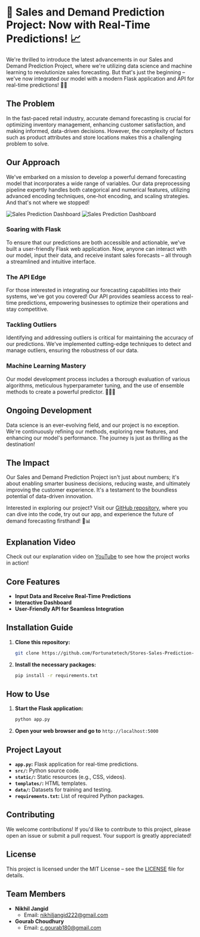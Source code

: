 # 🚀 Sales and Demand Prediction Project: Now with Real-Time Predictions! 📈

We're thrilled to introduce the latest advancements in our Sales and Demand Prediction Project, where we're utilizing data science and machine learning to revolutionize sales forecasting. But that's just the beginning – we've now integrated our model with a modern Flask application and API for real-time predictions! 🤖🌐

## The Problem
In the fast-paced retail industry, accurate demand forecasting is crucial for optimizing inventory management, enhancing customer satisfaction, and making informed, data-driven decisions. However, the complexity of factors such as product attributes and store locations makes this a challenging problem to solve.

## Our Approach
We've embarked on a mission to develop a powerful demand forecasting model that incorporates a wide range of variables. Our data preprocessing pipeline expertly handles both categorical and numerical features, utilizing advanced encoding techniques, one-hot encoding, and scaling strategies. And that's not where we stopped!

![Sales Prediction Dashboard]([https://user-images.githubusercontent.com/your-image-link-here](https://github.com/gourab9817/Sales-and-demand-predection/blob/main/web_page.png))
![Sales Prediction Dashboard]([https://user-images.githubusercontent.com/your-image-link-here](https://github.com/gourab9817/Sales-and-demand-predection/blob/main/web_page.png))


### Soaring with Flask
To ensure that our predictions are both accessible and actionable, we've built a user-friendly Flask web application. Now, anyone can interact with our model, input their data, and receive instant sales forecasts – all through a streamlined and intuitive interface.

### The API Edge
For those interested in integrating our forecasting capabilities into their systems, we've got you covered! Our API provides seamless access to real-time predictions, empowering businesses to optimize their operations and stay competitive.

### Tackling Outliers
Identifying and addressing outliers is critical for maintaining the accuracy of our predictions. We've implemented cutting-edge techniques to detect and manage outliers, ensuring the robustness of our data.

### Machine Learning Mastery
Our model development process includes a thorough evaluation of various algorithms, meticulous hyperparameter tuning, and the use of ensemble methods to create a powerful predictor. 🧙‍♂️✨

## Ongoing Development
Data science is an ever-evolving field, and our project is no exception. We're continuously refining our methods, exploring new features, and enhancing our model's performance. The journey is just as thrilling as the destination!

## The Impact
Our Sales and Demand Prediction Project isn't just about numbers; it's about enabling smarter business decisions, reducing waste, and ultimately improving the customer experience. It's a testament to the boundless potential of data-driven innovation.

Interested in exploring our project? Visit our [GitHub repository](https://github.com/Fortunatetech/Stores-Sales-Prediction-ML-Project), where you can dive into the code, try out our app, and experience the future of demand forecasting firsthand! 🚀📊

## Explanation Video
Check out our explanation video on [YouTube](https://youtu.be/i_ascBjwy2I?si=rpHKnLQAsVhhMz1z) to see how the project works in action!

## Core Features
- **Input Data and Receive Real-Time Predictions**
- **Interactive Dashboard**
- **User-Friendly API for Seamless Integration**

## Installation Guide
1. **Clone this repository:**
    ```bash
    git clone https://github.com/Fortunatetech/Stores-Sales-Prediction-ML-Project.git
    ```
2. **Install the necessary packages:**
    ```bash
    pip install -r requirements.txt
    ```

## How to Use
1. **Start the Flask application:**
    ```bash
    python app.py
    ```
2. **Open your web browser and go to** `http://localhost:5000`

## Project Layout
- **`app.py`:** Flask application for real-time predictions.
- **`src/`:** Python source code.
- **`static/`:** Static resources (e.g., CSS, videos).
- **`templates/`:** HTML templates.
- **`data/`:** Datasets for training and testing.
- **`requirements.txt`:** List of required Python packages.

## Contributing
We welcome contributions! If you'd like to contribute to this project, please open an issue or submit a pull request. Your support is greatly appreciated!

## License
This project is licensed under the MIT License – see the [LICENSE](LICENSE) file for details.

## Team Members
- **Nikhil Jangid**
  - Email: [nikhiljangid222@gmail.com](mailto:nikhiljangid222@gmail.com)
- **Gourab Choudhury**
  - Email: [c.gourab180@gmail.com](mailto:c.gourab180@gmail.com)

